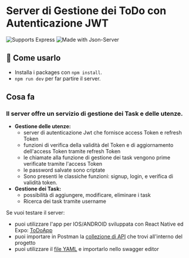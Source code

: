# Server di Gestione dei  ToDo con Autenticazione JWT

<p>
    <img alt="Supports Express" src="https://img.shields.io/static/v1?label=Express&message=4.16.1&color=%3CCOLOR%3E?style=plastic&logo=Express"/>
    <img alt="Made with Json-Server" src="https://img.shields.io/badge/made%20with-json--server-orange"/>
</p>

## 🚀 Come usarlo

- Installa i packages con `npm install`.
- `npm run dev` per far partire il server.

## Cosa fa
### Il server offre un servizio di gestione dei Task e delle utenze.


- **Gestione delle utenze:**
    - server di autenticazione Jwt che fornisce access Token e refresh Token 
    - funzioni di verifica della validità del Token e di aggiornamento dell'access Token tramite refresh Token
    - le chiamate alla funzione di gestione dei task vengono prime verificate tramite l'access Token
    - le password salvate sono criptate
    - Sono presenti le classiche funzioni: signup, login, e verifica di validità token.
- **Gestione dei Task:**
  - possibilità di aggiungere, modificare, eliminare i task
  - Ricerca dei task tramite username
  
Se vuoi testare il server:

- puoi utilizzare l'app per IOS/ANDROID sviluppata con React Native ed Expo: [ToDoApp](https://github.com/gian89/ToDoApp)
- puoi importare in Postman la [collezione di API](Jwt_and_Todo.postman_collection.json) che trovi all'interno del progetto
- puoi utilizzare il [file YAML](s.gianmarc-NodeJwtAndTodoServe-1.0.0-resolved.yaml) e importarlo nello swagger editor
